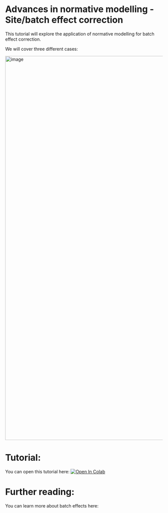 # Advances in normative modelling - Site/batch effect correction

This tutorial will explore the application of normative modelling for batch effect correction. 

We will cover three different cases:

<img width="1223" alt="image" src="https://github.com/predictive-clinical-neuroscience/NM_educational_OHBM24/assets/23728822/b5a0ad9b-c003-46eb-a014-6db82d07d90f">


# Tutorial:
You can open this tutorial here:  <a target="_blank" href="https://colab.research.google.com/github/predictive-clinical-neuroscience/NM_educational_OHBM24/blob/main/slot5_Bayer/03_HBR_site_effects_normative_modelling.ipynb">
  <img src="https://colab.research.google.com/assets/colab-badge.svg" alt="Open In Colab"/>
</a>

# Further reading: 
You can learn more about batch effects here:
